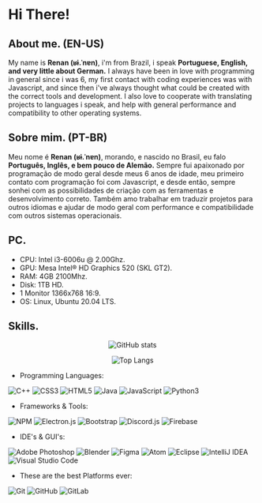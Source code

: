 # Hi There!
## About me. (EN-US)
My name is **Renan (ʁɨ.ˈnɐn)**, i'm from Brazil, i speak **Portuguese, English, and very little about German.** I always have been in love with programming in general since i was 6, my first contact with coding experiences was with Javascript, and since then i've always thought what could be created with the correct tools and development. I also love to cooperate with translating projects to languages i speak, and help with general performance and compatibility to other operating systems.

## Sobre mim. (PT-BR)
Meu nome é **Renan (ʁɨ.ˈnɐn)**, morando, e nascido no Brasil, eu falo **Português, Inglês, e bem pouco de Alemão.** Sempre fui apaixonado por programação de modo geral desde meus 6 anos de idade, meu primeiro contato com programação foi com Javascript, e desde então, sempre sonhei com as possibilidades de criação com as ferramentas e desenvolvimento correto. Também amo trabalhar em traduzir projetos para outros idiomas e ajudar de modo geral com performance e compatibilidade com outros sistemas operacionais.

## PC.
- CPU: Intel i3-6006u @ 2.00Ghz.
- GPU: Mesa Intel® HD Graphics 520 (SKL GT2).
- RAM: 4GB 2100Mhz.
- Disk: 1TB HD.
- 1 Monitor 1366x768 16:9.
- OS: Linux, Ubuntu 20.04 LTS.

## Skills.

<div align='center'>

![GitHub stats](https://github-readme-stats.vercel.app/api?username=KarboXXX&show_icons=true&theme=tokyonight)

![Top Langs](https://github-readme-stats.vercel.app/api/top-langs/?username=KarboXXX&theme=tokyonight)

</div>

- Programming Languages:

 ![C++](https://img.shields.io/badge/c++-000000.svg?style=for-the-badge&logo=c%2B%2B&logoColor=white) ![CSS3](https://img.shields.io/badge/css3-000000.svg?style=for-the-badge&logo=css3&logoColor=white) ![HTML5](https://img.shields.io/badge/html5-000000.svg?style=for-the-badge&logo=html5&logoColor=white) ![Java](https://img.shields.io/badge/java-000000.svg?style=for-the-badge&logo=java&logoColor=white) ![JavaScript](https://img.shields.io/badge/javascript-000000.svg?style=for-the-badge&logo=javascript&logoColor=%23F7DF1E) ![Python3](https://img.shields.io/badge/python3-000000?style=for-the-badge&logo=python&logoColor=ffdd54)

- Frameworks & Tools:

![NPM](https://img.shields.io/badge/NPM-000000.svg?style=for-the-badge&logo=npm&logoColor=white) ![Electron.js](https://img.shields.io/badge/Electron-000000?style=for-the-badge&logo=Electron&logoColor=white) ![Bootstrap](https://img.shields.io/badge/bootstrap-000000.svg?style=for-the-badge&logo=bootstrap&logoColor=white) ![Discord.js](https://img.shields.io/badge/discord.js-000000?style=for-the-badge&logo=discord&logoColor=white) ![Firebase](https://img.shields.io/badge/Firebase-000000?style=for-the-badge&logo=firebase&logoColor=white)

- IDE's & GUI's:

![Adobe Photoshop](https://img.shields.io/badge/adobephotoshop-000000.svg?style=for-the-badge&logo=adobephotoshop&logoColor=white) ![Blender](https://img.shields.io/badge/blender-000000.svg?style=for-the-badge&logo=blender&logoColor=white) ![Figma](https://img.shields.io/badge/figma-000000.svg?style=for-the-badge&logo=figma&logoColor=white) ![Atom](https://img.shields.io/badge/Atom-000000.svg?style=for-the-badge&logo=atom&logoColor=white) ![Eclipse](https://img.shields.io/badge/Eclipse-000000.svg?style=for-the-badge&logo=Eclipse&logoColor=white) ![IntelliJ IDEA](https://img.shields.io/badge/IntelliJIDEA-000000.svg?style=for-the-badge&logo=intellij-idea&logoColor=white) ![Visual Studio Code](https://img.shields.io/badge/Visual%20Studio%20Code-000000.svg?style=for-the-badge&logo=visual-studio-code&logoColor=white)

- These are the best Platforms ever:

![Git](https://img.shields.io/badge/git-000000.svg?style=for-the-badge&logo=git&logoColor=white) ![GitHub](https://img.shields.io/badge/github-000000.svg?style=for-the-badge&logo=github&logoColor=white) ![GitLab](https://img.shields.io/badge/gitlab-000000?style=for-the-badge&logo=gitlab&logoColor=white) 
